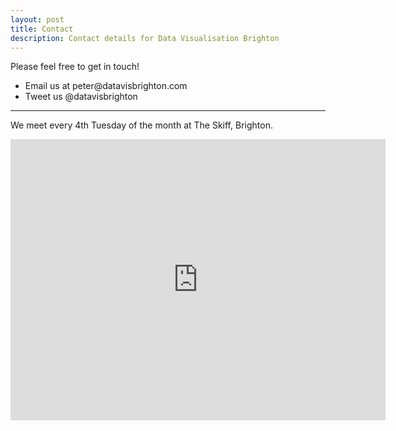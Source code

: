 ```yaml
---
layout: post
title: Contact
description: Contact details for Data Visualisation Brighton
---
```

<div class="jumbotron">
  <p class="lead">Please feel free to get in touch!</p>
  <ul>
  	<li>Email us at peter@datavisbrighton.com</li>
  	<li>Tweet us @datavisbrighton</li>
  </ul>
</div>
<hr>

<p class="lead">We meet every 4th Tuesday of the month at The Skiff, Brighton.</p>
<iframe src="https://www.google.com/maps/embed?pb=!1m14!1m8!1m3!1d2520.204962000023!2d-0.13738025926208497!3d50.827367347481086!3m2!1i1024!2i768!4f13.1!3m3!1m2!1s0x0%3A0xa82eae645ae91b0f!2sThe+Skiff!5e0!3m2!1sen!2suk!4v1403792018920" width="600" height="450" frameborder="0" style="border:0"></iframe>
